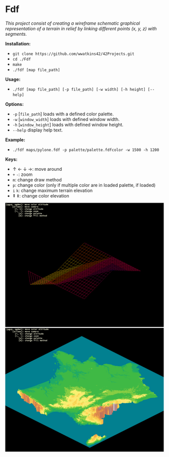 # Fdf

_This project consist of creating a wireframe schematic graphical representation of a terrain in relief by linking different points (x, y, z) with segments._

__Installation:__

* `git clone https://github.com/wwatkins42/42Projects.git`
* `cd ./Fdf`
* `make`
* `./fdf [map file_path]`

**Usage:**
* `./fdf [map file_path] [-p file_path] [-w width] [-h height] [--help]`

**Options:**
* `-p` [`file_path`] loads with a defined color palette.
* `-w` [`window_width`] loads with defined window width.
* `-h` [`window_height`]  loads with defined window height.
* `--help`  display help text.

**Example:**
* `./fdf maps/pylone.fdf -p palette/palette.fdfcolor -w 1500 -h 1200`

**Keys:**
* &#8593; &#8592; &#8595; &#8594;: move around
* `+` `-`: zoom
* `m`: change draw method
* `p`: change color (only if multiple color are in loaded palette, if loaded)
* `i` `k`: change maximum terrain elevation
* &#8670; &#8671;: change color elevation

![fdf_screenshot_2](/screenshots/screenshot_fdf_2.png?raw=true "fdf")
![fdf_screenshot_1](/screenshots/screenshot_fdf_1.png?raw=true "fdf")
